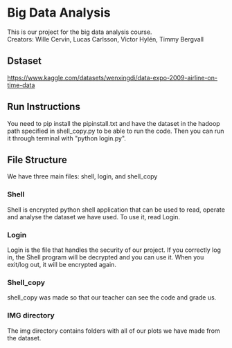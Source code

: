 # Big Data Analysis 
This is our project for the big data analysis course.<br />
Creators: Wille Cervin, Lucas Carlsson, Victor Hylén, Timmy Bergvall
## Dstaset
https://www.kaggle.com/datasets/wenxingdi/data-expo-2009-airline-on-time-data
## Run Instructions
You need to pip install the pipinstall.txt and have the dataset in the hadoop path specified in shell_copy.py to be able to run the code. Then you can run it through terminal with "python login.py". 
## File Structure
We have three main files: shell, login, and shell_copy
### Shell
Shell is encrypted python shell application that can be used to read, operate and analyse the dataset we have used. To use it, read Login.
### Login
Login is the file that handles the security of our project. If you correctly log in, the Shell program will be decrypted and you can use it. When you exit/log out, it will be encrypted again.
### Shell_copy
shell_copy was made so that our teacher can see the code and grade us.
### IMG directory
The img directory contains folders with all of our plots we have made from the dataset.
